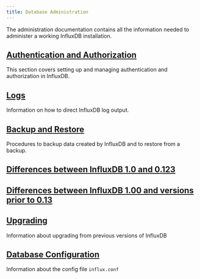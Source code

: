 ```yaml
---
title: Database Administration
---
```

The administration documentation contains all the information needed to administer a working InfluxDB installation.

## [Authentication and Authorization](/influxdb/v1.0/query_language/authentication_and_authorization/)

This section covers setting up and managing authentication and authorization in InfluxDB.

## [Logs](/influxdb/v1.0/administration/logs/)

Information on how to direct InfluxDB log output.

## [Backup and Restore](/influxdb/v1.0/administration/backup_and_restore/)

Procedures to backup data created by InfluxDB and to restore from a backup.

## [Differences between InfluxDB 1.0 and 0.123](/influxdb/v1.0/administration/013_vs_1/)

## [Differences between InfluxDB 1.00 and versions prior to 0.13](/influxdb/v1.0/administration/1_vs_previous/)

## [Upgrading](/influxdb/v1.0/administration/upgrading/)

Information about upgrading from previous versions of InfluxDB

## [Database Configuration](/influxdb/v1.0/administration/config/)

Information about the config file `influx.conf`
